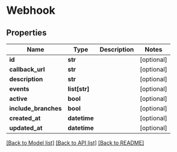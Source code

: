 # Webhook

## Properties
Name | Type | Description | Notes
------------ | ------------- | ------------- | -------------
**id** | **str** |  | [optional] 
**callback_url** | **str** |  | [optional] 
**description** | **str** |  | [optional] 
**events** | **list[str]** |  | [optional] 
**active** | **bool** |  | [optional] 
**include_branches** | **bool** |  | [optional] 
**created_at** | **datetime** |  | [optional] 
**updated_at** | **datetime** |  | [optional] 

[[Back to Model list]](../README.md#documentation-for-models) [[Back to API list]](../README.md#documentation-for-api-endpoints) [[Back to README]](../README.md)


